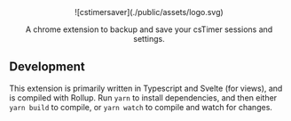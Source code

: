 <div align="center">
![cstimersaver](./public/assets/logo.svg)

A chrome extension to backup and save your csTimer sessions and settings.
</div>

## Development

This extension is primarily written in Typescript and Svelte (for views), and is compiled with Rollup. Run `yarn` to install dependencies, and then either `yarn build` to compile, or `yarn watch` to compile and watch for changes.